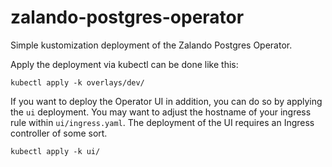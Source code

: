 # zalando-postgres-operator

Simple kustomization deployment of the Zalando Postgres Operator.

Apply the deployment via kubectl can be done like this:

```
kubectl apply -k overlays/dev/
```

If you want to deploy the Operator UI in addition, you can do so by applying the `ui` deployment.
You may want to adjust the hostname of your ingress rule within `ui/ingress.yaml`. The deployment
of the UI requires an Ingress controller of some sort.

```
kubectl apply -k ui/
```
